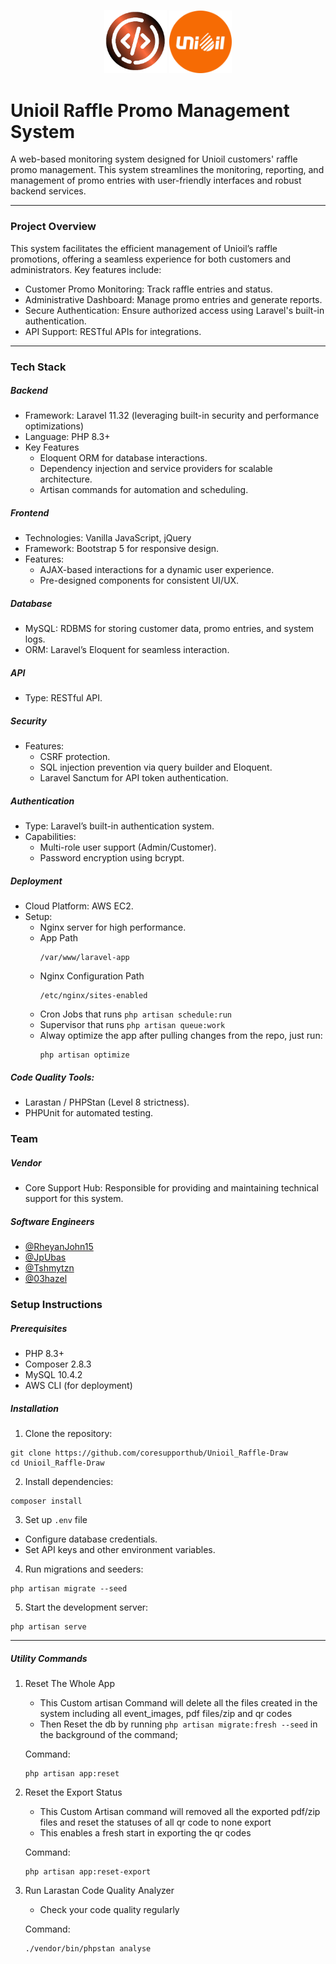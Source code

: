 
<p align="center">
  <img src="public/unioil_images/logo1.png" alt="Core Support Logo" width="100"/>
  <img src="public/unioil_images/unioil.png" alt="Unioil Logo" width="100"/>
</p>

# Unioil Raffle Promo Management System

A web-based monitoring system designed for Unioil customers' raffle promo management. This system streamlines the monitoring, reporting, and management of promo entries with user-friendly interfaces and robust backend services.

---

### Project Overview

This system facilitates the efficient management of Unioil’s raffle promotions, offering a seamless experience for both customers and administrators. Key features include:

- Customer Promo Monitoring: Track raffle entries and status.
- Administrative Dashboard: Manage promo entries and generate reports.
- Secure Authentication: Ensure authorized access using Laravel's built-in authentication.
- API Support: RESTful APIs for integrations.

---

### Tech Stack

##### Backend
- Framework: Laravel 11.32 (leveraging built-in security and performance optimizations)
- Language: PHP 8.3+
- Key Features
    - Eloquent ORM for database interactions.
    - Dependency injection and service providers for scalable architecture.
    - Artisan commands for automation and scheduling.

##### Frontend
- Technologies: Vanilla JavaScript, jQuery
- Framework: Bootstrap 5 for responsive design.
- Features:
    - AJAX-based interactions for a dynamic user experience.
    - Pre-designed components for consistent UI/UX.

##### Database
- MySQL: RDBMS for storing customer data, promo entries, and system logs.
- ORM: Laravel’s Eloquent for seamless interaction.

##### API
- Type: RESTful API.

##### Security
- Features:
    - CSRF protection.
    - SQL injection prevention via query builder and Eloquent.
    - Laravel Sanctum for API token authentication.

##### Authentication
- Type: Laravel’s built-in authentication system.
- Capabilities:
    - Multi-role user support (Admin/Customer).
    - Password encryption using bcrypt.

##### Deployment
- Cloud Platform: AWS EC2.
- Setup:
    - Nginx server for high performance.
    - App Path
        ```
        /var/www/laravel-app
        ```
    - Nginx Configuration Path
        ```
        /etc/nginx/sites-enabled
        ```
    - Cron Jobs that runs `php artisan schedule:run`
    - Supervisor that runs `php artisan queue:work`
    - Alway optimize the app after pulling changes from the repo, just run:
        ```
        php artisan optimize
        ```

##### Code Quality Tools:
- Larastan / PHPStan (Level 8 strictness).
- PHPUnit for automated testing.

### Team

##### Vendor
- Core Support Hub: Responsible for providing and maintaining technical support for this system.

##### Software Engineers
 - [@RheyanJohn15](https://github.com/RheyanJohn15) 
 - [@JpUbas](https://github.com/JpUbas) 
 - [@Tshmytzn](https://github.com/Tshmytzn) 
 - [@03hazel](https://github.com/03hazel) 

### Setup Instructions

##### Prerequisites
- PHP 8.3+
- Composer 2.8.3
- MySQL 10.4.2
- AWS CLI (for deployment)

##### Installation
1. Clone the repository:
```
git clone https://github.com/coresupporthub/Unioil_Raffle-Draw
cd Unioil_Raffle-Draw
```
2. Install dependencies:
```
composer install
```
3. Set up `.env` file
- Configure database credentials.
- Set API keys and other environment variables.
4. Run migrations and seeders:
```
php artisan migrate --seed
```
5. Start the development server:
```
php artisan serve
```

---

##### Utility Commands

1. Reset The Whole App
    - This Custom artisan Command will delete all the files created in the system including all event_images, pdf files/zip and qr codes
    - Then Reset the db by running `php artisan migrate:fresh --seed` in the background of the command;

    Command:
    ```
    php artisan app:reset
    ```

2. Reset the Export Status
    - This Custom Artisan command will removed all the exported pdf/zip files and reset the statuses of all qr code to none export
    - This enables a fresh start in exporting the qr codes

    Command:
    ```
    php artisan app:reset-export
    ```

3. Run Larastan Code Quality Analyzer
    - Check your code quality regularly

    Command:
    ```
    ./vendor/bin/phpstan analyse
    ```
